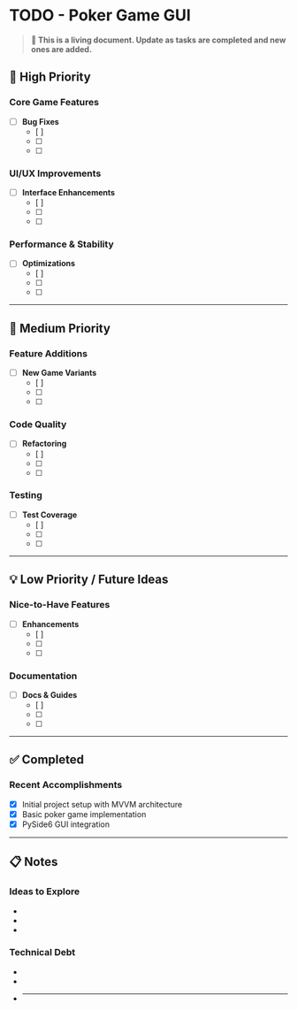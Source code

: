# TODO - Poker Game GUI

> **📝 This is a living document. Update as tasks are completed and new ones are added.**

## 🚀 High Priority

### Core Game Features

- [ ] **Bug Fixes**
  - [ ]
  - [ ]
  - [ ]

### UI/UX Improvements

- [ ] **Interface Enhancements**
  - [ ]
  - [ ]
  - [ ]

### Performance & Stability

- [ ] **Optimizations**
  - [ ]
  - [ ]
  - [ ]

---

## 🔧 Medium Priority

### Feature Additions

- [ ] **New Game Variants**
  - [ ]
  - [ ]
  - [ ]

### Code Quality

- [ ] **Refactoring**
  - [ ]
  - [ ]
  - [ ]

### Testing

- [ ] **Test Coverage**
  - [ ]
  - [ ]
  - [ ]

---

## 💡 Low Priority / Future Ideas

### Nice-to-Have Features

- [ ] **Enhancements**
  - [ ]
  - [ ]
  - [ ]

### Documentation

- [ ] **Docs & Guides**
  - [ ]
  - [ ]
  - [ ]

---

## ✅ Completed

### Recent Accomplishments

- [x] Initial project setup with MVVM architecture
- [x] Basic poker game implementation
- [x] PySide6 GUI integration

---

## 📋 Notes

### Ideas to Explore

-
-
-

### Technical Debt

-
-
- ***
